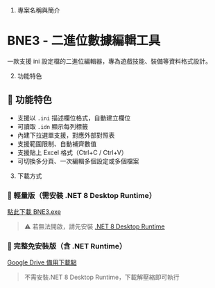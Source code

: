 1. 專案名稱與簡介
# BNE3 - 二進位數據編輯工具
一款支援 ini 設定檔的二進位編輯器，專為遊戲技能、裝備等資料格式設計。

2. 功能特色
## 🧩 功能特色
- 支援以 `.ini` 描述欄位格式，自動建立欄位
- 可讀取 `.idn` 顯示每列標籤
- 內建下拉選單支援，對應外部對照表
- 支援範圍限制、自動補齊數值
- 支援貼上 Excel 格式（Ctrl+C / Ctrl+V）
- 可切換多分頁、一次編輯多個設定或多個檔案

3. 下載方式
### 🔹 輕量版（需安裝 .NET 8 Desktop Runtime）
[點此下載 BNE3.exe](https://github.com/o929634635/BNE/tree/main)

> ⚠️ 若無法開啟，請先安裝 [.NET 8 Desktop Runtime](https://dotnet.microsoft.com/en-us/download/dotnet/8.0)

### 🔹 完整免安裝版（含 .NET Runtime）
[Google Drive 備用下載點](https://www.dropbox.com/scl/fi/bnzjswltp2jhkrsipbjbi/BNE3.7z?rlkey=fv0xzlpaigxlh1knerxml9nqi&st=b2lphe2p&dl=0)

> 不需安裝.NET 8 Desktop Runtime，下載解壓縮即可執行

